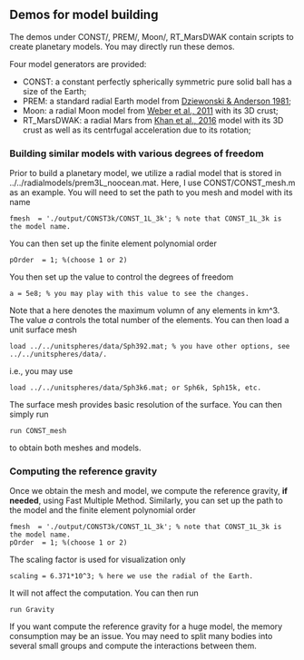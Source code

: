 ## Demos for model building
The demos under CONST/, PREM/, Moon/, RT_MarsDWAK contain scripts to create planetary models. You may directly run these demos. 

Four model generators are provided:
+ CONST: a constant perfectly spherically symmetric pure solid ball has a size of the Earth;
+ PREM: a standard radial Earth model from [Dziewonski & Anderson 1981](https://www.sciencedirect.com/science/article/pii/0031920181900467); 
+ Moon: a radial Moon model from [Weber et al., 2011](https://science.sciencemag.org/content/331/6015/309) with its 3D crust; 
+ RT_MarsDWAK: a radial Mars from [Khan et al., 2016](https://www.sciencedirect.com/science/article/pii/S0031920116300875) model with its 3D crust as well as its centrfugal acceleration due to its rotation; 

### Building similar models with various degrees of freedom 
Prior to build a planetary model, we utilize a radial model that is stored in ../../radialmodels/prem3L_noocean.mat. 
Here, I use CONST/CONST_mesh.m as an example. You will need to set the path to you mesh and model with its name 
~~~
fmesh  = './output/CONST3k/CONST_1L_3k'; % note that CONST_1L_3k is the model name. 
~~~
You can then set up the finite element polynomial order 
~~~
pOrder  = 1; %(choose 1 or 2)
~~~
You then set up the value to control the degrees of freedom 
~~~
a = 5e8; % you may play with this value to see the changes. 
~~~
Note that a here denotes the maximum volumn of any elements in km^3. The value _a_ controls the total number of the elements. 
You can then load a unit surface mesh 
~~~
load ../../unitspheres/data/Sph392.mat; % you have other options, see ../../unitspheres/data/. 
~~~
i.e., you may use 
~~~
load ../../unitspheres/data/Sph3k6.mat; or Sph6k, Sph15k, etc.  
~~~
The surface mesh provides basic resolution of the surface. You can then simply run 
~~~
run CONST_mesh
~~~
to obtain both meshes and models. 

### Computing the reference gravity 
Once we obtain the mesh and model, we compute the reference gravity, **if needed**, using Fast Multiple Method. 
Similarly, you can set up the path to the model and the finite element polynomial order 
~~~
fmesh  = './output/CONST3k/CONST_1L_3k'; % note that CONST_1L_3k is the model name. 
pOrder  = 1; %(choose 1 or 2)
~~~
The scaling factor is used for visualization only 
~~~
scaling = 6.371*10^3; % here we use the radial of the Earth. 
~~~
It will not affect the computation. You can then run 
~~~
run Gravity
~~~
If you want compute the reference gravity for a huge model, the memory consumption may be an issue. 
You may need to split many bodies into several small groups and compute the interactions between them. 

